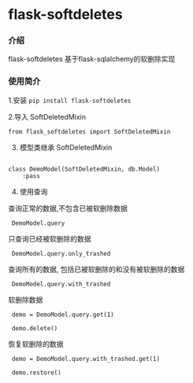 # flask-softdeletes

### 介绍
flask-softdeletes
基于flask-sqlalchemy的软删除实现

### 使用简介

1.安装
<code>pip install flask-softdeletes</code>

2.导入 SoftDeletedMixin  

<code>from flask_softdeletes import SoftDeletedMixin</code>  


3. 模型类继承 SoftDeletedMixin  

<code>
class DemoModel(SoftDeletedMixin, db.Model)
    :pass
</code>

4. 使用查询

查询正常的数据,不包含已被软删除数据  

<code> DemoModel.query</code>  

只查询已经被软删除的数据  

<code> DemoModel.query.only_trashed</code>  

查询所有的数据, 包括已被软删除的和没有被软删除的数据  

<code> DemoModel.query.with_trashed</code>  


软删除数据  

<code> demo = DemoModel.query.get(1)</code>  

<code> demo.delete() </code>

恢复软删除的数据  

<code> demo = DemoModel.query.with_trashed.get(1)</code>  

<code> demo.restore() </code>